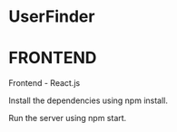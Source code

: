 # UserFinder
# FRONTEND
Frontend - React.js

Install the dependencies using npm install.

Run the server using npm start.

